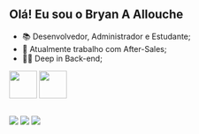 ## Olá! Eu sou o Bryan A Allouche

- 📚 Desenvolvedor, Administrador e Estudante;
- 💼 Atualmente trabalho com After-Sales;
- 👨‍💻 Deep in Back-end;

<div>
<img height="50cm" src="https://cdn.jsdelivr.net/gh/devicons/devicon/icons/java/java-original-wordmark.svg" />
<img height="50cm" src="https://cdn.jsdelivr.net/gh/devicons/devicon/icons/python/python-original.svg" />
</div>

##

<div>
  <a href="https://www.instagram.com/allouche_/" target="_blank"><img src="https://img.shields.io/badge/Instagram-E4405F?style=for-the-badge&logo=instagram&logoColor=white"
                                                                      target="_blank"></a>      
  <a href="https://www.linkedin.com/in/bryanallouche/" target="_blank"><img src="https://img.shields.io/badge/LinkedIn-0077B5?style=for-the-badge&logo=linkedin&logoColor=white"
                                                                            target="_blank"></a>
  <a href="https://twitter.com/_allouche_" target="_blank"><img src="https://img.shields.io/badge/Twitter-1DA1F2?style=for-the-badge&logo=twitter&logoColor=white"
                                                                target="_blank"></a>
                                                                      
</div>

